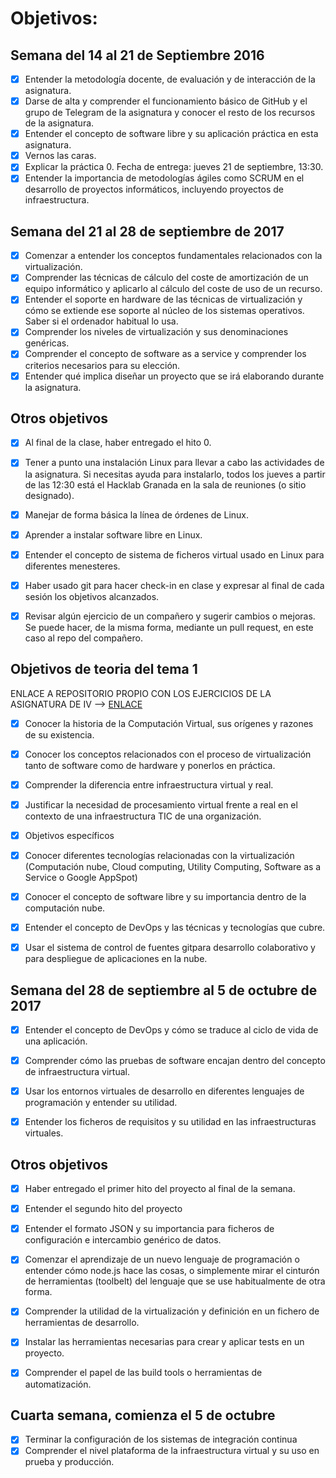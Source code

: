 # Objetivos: #

## Semana del 14 al 21 de Septiembre 2016 ##

- [x] Entender la metodología docente, de evaluación y de interacción de la asignatura.
- [x] Darse de alta y comprender el funcionamiento básico de GitHub y el grupo de Telegram de la asignatura y conocer el resto de los recursos de la asignatura.
- [x] Entender el concepto de software libre y su aplicación práctica en esta asignatura.
- [x] Vernos las caras.
- [x] Explicar la práctica 0. Fecha de entrega: jueves 21 de septiembre, 13:30.
- [x] Entender la importancia de metodologías ágiles como SCRUM en el desarrollo de proyectos informáticos, incluyendo proyectos de infraestructura.

## Semana del 21 al 28 de septiembre de 2017

- [x] Comenzar a entender los conceptos fundamentales relacionados con la virtualización.
- [x] Comprender las técnicas de cálculo del coste de amortización de un equipo informático y aplicarlo al cálculo del coste de uso de un recurso.
- [x] Entender el soporte en hardware de las técnicas de virtualización y cómo se extiende ese soporte al núcleo de los sistemas operativos. Saber si el ordenador habitual lo usa.
- [x] Comprender los niveles de virtualización y sus denominaciones genéricas.
- [x] Comprender el concepto de software as a service y comprender los criterios necesarios para su elección.
- [x] Entender qué implica diseñar un proyecto que se irá elaborando durante la asignatura.

## Otros objetivos

- [x] Al final de la clase, haber entregado el hito 0.
- [x] Tener a punto una instalación Linux para llevar a cabo las actividades de la asignatura. Si necesitas ayuda para instalarlo, todos los jueves a partir de las 12:30 está el Hacklab Granada en la sala de reuniones (o sitio designado).
- [x] Manejar de forma básica la línea de órdenes de Linux.
- [x] Aprender a instalar software libre en Linux.
- [x] Entender el concepto de sistema de ficheros virtual usado en Linux para diferentes menesteres.
- [x] Haber usado git para hacer check-in en clase y expresar al final de cada sesión los objetivos alcanzados.
- [x] Revisar algún ejercicio de un compañero y sugerir cambios o mejoras. Se puede hacer, de la misma forma, mediante un pull request, en este caso al repo del compañero.




## Objetivos de teoria del tema 1 ##

ENLACE A REPOSITORIO PROPIO CON LOS EJERCICIOS DE LA ASIGNATURA DE IV --> [ENLACE](https://github.com/MagicJHC10/Ejercicios/)

- [x] Conocer la historia de la Computación Virtual, sus orígenes y razones de su existencia.

- [x] Conocer los conceptos relacionados con el proceso de virtualización tanto de software como de hardware y ponerlos en práctica.

- [x] Comprender la diferencia entre infraestructura virtual y real.

- [x] Justificar la necesidad de procesamiento virtual frente a real en el contexto de una infraestructura TIC de una organización.

- [x] Objetivos específicos

- [x] Conocer diferentes tecnologías relacionadas con la virtualización (Computación nube, Cloud computing, Utility Computing, Software as a Service o Google AppSpot)

- [x] Conocer el concepto de software libre y su importancia dentro de la computación nube.

- [x] Entender el concepto de DevOps y las técnicas y tecnologías que cubre.

- [x] Usar el sistema de control de fuentes gitpara desarrollo colaborativo y para despliegue de aplicaciones en la nube.

## Semana del 28 de septiembre al 5 de octubre de 2017

- [x] Entender el concepto de DevOps y cómo se traduce al ciclo de vida de una aplicación.

- [x] Comprender cómo las pruebas de software encajan dentro del concepto de infraestructura virtual.

- [x] Usar los entornos virtuales de desarrollo en diferentes lenguajes de programación y entender su utilidad.

- [x] Entender los ficheros de requisitos y su utilidad en las infraestructuras virtuales.

## Otros objetivos

- [x] Haber entregado el primer hito del proyecto al final de la semana.

- [x] Entender el segundo hito del proyecto

- [x] Entender el formato JSON y su importancia para ficheros de configuración e intercambio genérico de datos.

- [x] Comenzar el aprendizaje de un nuevo lenguaje de programación o entender cómo node.js hace las cosas, o simplemente mirar el cinturón de herramientas (toolbelt) del lenguaje que se use habitualmente de otra forma.

- [x] Comprender la utilidad de la virtualización y definición en un fichero de herramientas de desarrollo.

- [x] Instalar las herramientas necesarias para crear y aplicar tests en un proyecto.

- [x] Comprender el papel de las build tools o herramientas de automatización.

## Cuarta semana, comienza el 5 de octubre

- [x] Terminar la configuración de los sistemas de integración continua
- [x] Comprender el nivel plataforma de la infraestructura virtual y su uso en prueba y producción.
